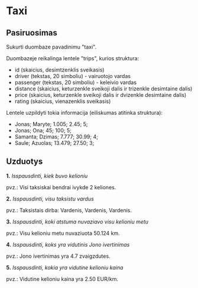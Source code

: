 # Taxi

## Pasiruosimas

Sukurti duombaze pavadinimu "taxi".

Duombazeje reikalinga lentele "trips", kurios struktura:

- id (skaicius, desimtzenklis sveikasis)
- driver (tekstas, 20 simboliu) - vairuotojo vardas
- passenger (tekstas, 20 simboliu) - keleivio vardas
- distance (skaicius, keturzenkle sveikoji dalis ir trizenkle desimtaine dalis)
- price (skaicius, keturzenkle sveikoji dalis ir dvizenkle desimtaine dalis)
- rating (skaicius, vienazenklis sveikasis)

Lentele uzpildyti tokia informacija (eiliskumas atitinka struktura):

- Jonas; Maryte; 1.005; 2.45; 5;
- Jonas; Ona; 45; 100; 5;
- Samanta; Dzimas; 7.777; 30.99; 4;
- Saule; Azuolas; 13.479; 27.50; 3;

## Uzduotys

**1.** _Isspausdinti, kiek buvo kelioniu_

pvz.: Visi taksiskai bendrai ivykde 2 keliones.

**2.** _Isspausdinti, visu taksistu vardus_

pvz.: Taksistais dirba: Vardenis, Vardenis, Vardenis.

**3.** _Isspausdinti, koki atstuma nuvaziavo visu kelioniu metu_

pvz.: Visu kelioniu metu nuvaziuota 50.124 km.

**4.** _Isspausdinti, koks yra vidutinis Jono ivertinimas_

pvz.: Jono ivertinimas yra 4.7 zvaigzdutes.

**5.** _Isspausdinti, kokia yra vidutine kelioniu kaina_

pvz.: Vidutine kelioniu kaina yra 2.50 EUR/km.
